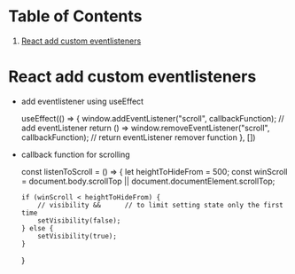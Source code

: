 
# Table of Contents

1.  [React add custom eventlisteners](#orgf2615c0)


<a id="orgf2615c0"></a>

# React add custom eventlisteners

-   add eventlistener using useEffect

      useEffect(() => {
        window.addEventListener("scroll", callbackFunction);  // add eventListener
        return () =>
        window.removeEventListener("scroll", callbackFunction);  // return eventListener remover function
    }, [])

-   callback function for scrolling

      const listenToScroll = () => {
        let heightToHideFrom = 500;
        const winScroll = document.body.scrollTop ||
              document.documentElement.scrollTop;
    
        if (winScroll < heightToHideFrom) {
            // visibility &&      // to limit setting state only the first time
            setVisibility(false);
        } else {
            setVisibility(true);
        }
    }  

